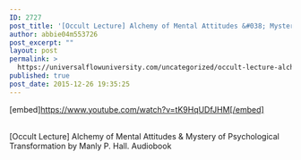 ```yaml
---
ID: 2727
post_title: '[Occult Lecture] Alchemy of Mental Attitudes &#038; Mystery of Psychological Transformation'
author: abbie04m553726
post_excerpt: ""
layout: post
permalink: >
  https://universalflowuniversity.com/uncategorized/occult-lecture-alchemy-of-mental-attitudes-mystery-of-psychological-transformation/
published: true
post_date: 2015-12-26 19:35:25
---
```

[embed]https://www.youtube.com/watch?v=tK9HqUDfJHM[/embed]</br></br>
<p>[Occult Lecture] Alchemy of Mental Attitudes & Mystery of Psychological Transformation by Manly P. Hall. Audiobook</p>